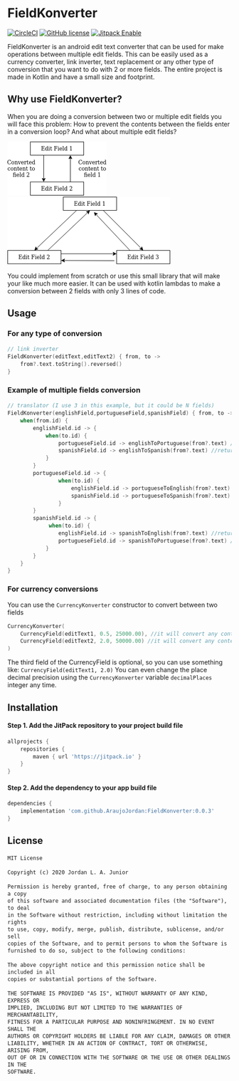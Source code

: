 # FieldKonverter
[![CircleCI](https://circleci.com/gh/AraujoJordan/FieldKonverter.svg?style=shield)](https://circleci.com/gh/AraujoJordan/FieldKonverter)
[![GitHub license](https://img.shields.io/github/license/Naereen/StrapDown.js.svg)](https://github.com/AraujoJordan/FieldKonverter/LICENSE)
[![Jitpack Enable](https://jitpack.io/v/AraujoJordan/FieldKonverter.svg)](https://jitpack.io/#AraujoJordan/FieldKonverter/0.0.3)

FieldKonverter is an android edit text converter that can be used for make operations between multiple edit fields. 
This can be easily used as a currency converter, link inverter, text replacement or any other type of conversion that you want to do with 2 or more fields. The entire project is made in Kotlin and have a small size and footprint.

## Why use FieldKonverter?

When you are doing a conversion between two or multiple edit fields you will face this problem: How to prevent the contents between the fields enter in a conversion loop? And what about multiple edit fields?

![](docs/probExample.png)
![](docs/probExampleMultiples.png)

You could implement from scratch or use this small library that will make your like much more easier. It can be used with kotlin lambdas to make a conversion between 2 fields with only 3 lines of code.    

## Usage

### For any type of conversion

```kotlin
// link inverter
FieldKonverter(editText,editText2) { from, to ->
    from?.text.toString().reversed()
}
```

### Example of multiple fields conversion

```kotlin
// translator (I use 3 in this example, but it could be N fields)
FieldKonverter(englishField,portugueseField,spanishField) { from, to ->
    when(from.id) {
        englishField.id -> {
            when(to.id) {
                portugueseField.id -> englishToPortuguese(from?.text) //return a string
                spanishField.id -> englishToSpanish(from?.text) //return a string
            }
        }
        portugueseField.id -> {
                when(to.id) {
                    englishField.id -> portugueseToEnglish(from?.text) //return a string
                    spanishField.id -> portugueseToSpanish(from?.text) //return a string
                }
        }
        spanishField.id -> {
             when(to.id) {
                englishField.id -> spanishToEnglish(from?.text) //return a string
                portugueseField.id -> spanishToPortuguese(from?.text) //return a string
            }
        }
    }
}
```


### For currency conversions
 
 You can use the `CurrencyKonverter` constructor to convert between two fields
 
```kotlin
CurrencyKonverter(
    CurrencyField(editText1, 0.5, 25000.00), //it will convert any content to half of its value
    CurrencyField(editText2, 2.0, 50000.00) //it will convert any content to double of its value
)
```

The third field of the CurrencyField is optional, so you can use something like: `CurrencyField(editText1, 2.0)`
You can even change the place decimal precision using the `CurrencyKonverter` variable `decimalPlaces` integer any time.

## Installation

#### Step 1. Add the JitPack repository to your project build file 

```gradle
allprojects {
	repositories {
		maven { url 'https://jitpack.io' }
	}
}
```

#### Step 2. Add the dependency to your app build file 

```gradle
dependencies {
	implementation 'com.github.AraujoJordan:FieldKonverter:0.0.3'
}
```

## License
```
MIT License

Copyright (c) 2020 Jordan L. A. Junior

Permission is hereby granted, free of charge, to any person obtaining a copy
of this software and associated documentation files (the "Software"), to deal
in the Software without restriction, including without limitation the rights
to use, copy, modify, merge, publish, distribute, sublicense, and/or sell
copies of the Software, and to permit persons to whom the Software is
furnished to do so, subject to the following conditions:

The above copyright notice and this permission notice shall be included in all
copies or substantial portions of the Software.

THE SOFTWARE IS PROVIDED "AS IS", WITHOUT WARRANTY OF ANY KIND, EXPRESS OR
IMPLIED, INCLUDING BUT NOT LIMITED TO THE WARRANTIES OF MERCHANTABILITY,
FITNESS FOR A PARTICULAR PURPOSE AND NONINFRINGEMENT. IN NO EVENT SHALL THE
AUTHORS OR COPYRIGHT HOLDERS BE LIABLE FOR ANY CLAIM, DAMAGES OR OTHER
LIABILITY, WHETHER IN AN ACTION OF CONTRACT, TORT OR OTHERWISE, ARISING FROM,
OUT OF OR IN CONNECTION WITH THE SOFTWARE OR THE USE OR OTHER DEALINGS IN THE
SOFTWARE.
```

